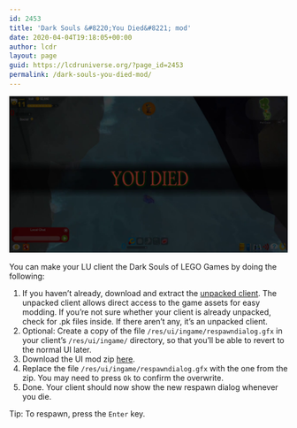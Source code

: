 ```yaml
---
id: 2453
title: 'Dark Souls &#8220;You Died&#8221; mod'
date: 2020-04-04T19:18:05+00:00
author: lcdr
layout: page
guid: https://lcdruniverse.org/?page_id=2453
permalink: /dark-souls-you-died-mod/
---
```

![](/assets/2020/04/you-died.png)

You can make your LU client the Dark Souls of LEGO Games by doing the following:

  1. If you haven&#8217;t already, download and extract the [unpacked client](https://mega.nz/#!zhRzBa4C!B5eY94-6vYmjJYqXkDXDM5hiqkPhZ7yb9ShCHG3Lgo8). The unpacked client allows direct access to the game assets for easy modding. If you&#8217;re not sure whether your client is already unpacked, check for .pk files inside. If there aren&#8217;t any, it&#8217;s an unpacked client.
  2. Optional: Create a copy of the file `/res/ui/ingame/respawndialog.gfx` in your client&#8217;s `/res/ui/ingame/` directory, so that you&#8217;ll be able to revert to the normal UI later.
  3. Download the UI mod zip [here](/assets/2020/04/respawndialog.zip).
  4. Replace the file `/res/ui/ingame/respawndialog.gfx` with the one from the zip. You may need to press `Ok` to confirm the overwrite.
  5. Done. Your client should now show the new respawn dialog whenever you die.

Tip: To respawn, press the `Enter` key.